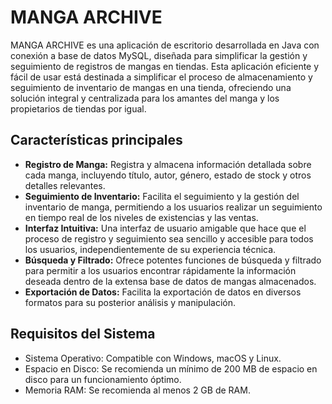 # MANGA ARCHIVE

MANGA ARCHIVE es una aplicación de escritorio desarrollada en Java con conexión a base de datos MySQL, diseñada para simplificar la gestión y seguimiento de registros de mangas en tiendas. Esta aplicación eficiente y fácil de usar está destinada a simplificar el proceso de almacenamiento y seguimiento de inventario de mangas en una tienda, ofreciendo una solución integral y centralizada para los amantes del manga y los propietarios de tiendas por igual.

## Características principales

- **Registro de Manga:** Registra y almacena información detallada sobre cada manga, incluyendo título, autor, género, estado de stock y otros detalles relevantes.
- **Seguimiento de Inventario:** Facilita el seguimiento y la gestión del inventario de manga, permitiendo a los usuarios realizar un seguimiento en tiempo real de los niveles de existencias y las ventas.
- **Interfaz Intuitiva:** Una interfaz de usuario amigable que hace que el proceso de registro y seguimiento sea sencillo y accesible para todos los usuarios, independientemente de su experiencia técnica.
- **Búsqueda y Filtrado:** Ofrece potentes funciones de búsqueda y filtrado para permitir a los usuarios encontrar rápidamente la información deseada dentro de la extensa base de datos de mangas almacenados.
- **Exportación de Datos:** Facilita la exportación de datos en diversos formatos para su posterior análisis y manipulación.

## Requisitos del Sistema

- Sistema Operativo: Compatible con Windows, macOS y Linux.
- Espacio en Disco: Se recomienda un mínimo de 200 MB de espacio en disco para un funcionamiento óptimo.
- Memoria RAM: Se recomienda al menos 2 GB de RAM.

